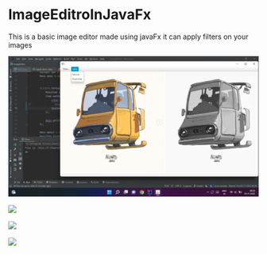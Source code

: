 # ImageEditroInJavaFx

This is a basic image editor made using javaFx
it can apply filters on your images

![](AppImages/289a062f-75de-42db-bf55-1a6f5826f43e.jpg)

![](421a8d06-b5ef-4125-add3-a8858791f257.jpg)

![](949da1c2-37d5-4d74-8288-0da789f2648f.jpg)

![](ea0e79a7-d303-476d-9dd2-118269688409.jpg)
